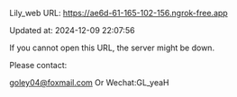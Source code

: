 Lily_web URL: https://ae6d-61-165-102-156.ngrok-free.app

Updated at: 2024-12-09 22:07:56

If you cannot open this URL, the server might be down.

Please contact: 

goley04@foxmail.com Or Wechat:GL_yeaH